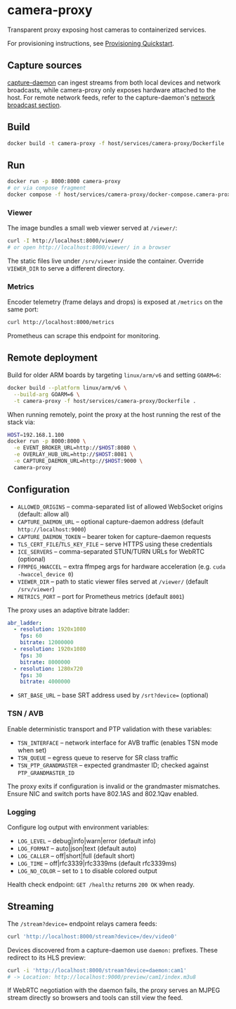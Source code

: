 # camera-proxy

Transparent proxy exposing host cameras to containerized services.

For provisioning instructions, see [Provisioning Quickstart](../../../docs/provisioning.md).

## Capture sources

[capture-daemon](../capture-daemon/README.md) can ingest streams from both
local devices and network broadcasts, while camera-proxy only exposes hardware
attached to the host. For remote network feeds, refer to the capture-daemon's
[network broadcast section](../capture-daemon/README.md#network-broadcast).

## Build
```bash
docker build -t camera-proxy -f host/services/camera-proxy/Dockerfile .
```

## Run
```bash
docker run -p 8000:8000 camera-proxy
# or via compose fragment
docker compose -f host/services/camera-proxy/docker-compose.camera-proxy.yaml --profile camera-proxy up
```

### Viewer

The image bundles a small web viewer served at `/viewer/`:

```bash
curl -I http://localhost:8000/viewer/
# or open http://localhost:8000/viewer/ in a browser
```

The static files live under `/srv/viewer` inside the container. Override `VIEWER_DIR` to serve a different directory.

### Metrics

Encoder telemetry (frame delays and drops) is exposed at `/metrics` on the same port:

```bash
curl http://localhost:8000/metrics
```

Prometheus can scrape this endpoint for monitoring.

## Remote deployment

Build for older ARM boards by targeting `linux/arm/v6` and setting `GOARM=6`:

```bash
docker build --platform linux/arm/v6 \
  --build-arg GOARM=6 \
  -t camera-proxy -f host/services/camera-proxy/Dockerfile .
```

When running remotely, point the proxy at the host running the rest of the stack via:

```bash
HOST=192.168.1.100
docker run -p 8000:8000 \
  -e EVENT_BROKER_URL=http://$HOST:8080 \
  -e OVERLAY_HUB_URL=http://$HOST:8081 \
  -e CAPTURE_DAEMON_URL=http://$HOST:9000 \
  camera-proxy
```

## Configuration

- `ALLOWED_ORIGINS` – comma-separated list of allowed WebSocket origins (default: allow all)
- `CAPTURE_DAEMON_URL` – optional capture-daemon address (default `http://localhost:9000`)
- `CAPTURE_DAEMON_TOKEN` – bearer token for capture-daemon requests
- `TLS_CERT_FILE`/`TLS_KEY_FILE` – serve HTTPS using these credentials
- `ICE_SERVERS` – comma-separated STUN/TURN URLs for WebRTC (optional)
- `FFMPEG_HWACCEL` – extra ffmpeg args for hardware acceleration (e.g. `cuda -hwaccel_device 0`)
- `VIEWER_DIR` – path to static viewer files served at `/viewer/` (default `/srv/viewer`)
- `METRICS_PORT` – port for Prometheus metrics (default `8001`)

The proxy uses an adaptive bitrate ladder:

```yaml
abr_ladder:
  - resolution: 1920x1080
    fps: 60
    bitrate: 12000000
  - resolution: 1920x1080
    fps: 30
    bitrate: 8000000
  - resolution: 1280x720
    fps: 30
    bitrate: 4000000
```

- `SRT_BASE_URL` – base SRT address used by `/srt?device=` (optional)

### TSN / AVB

Enable deterministic transport and PTP validation with these variables:

- `TSN_INTERFACE` – network interface for AVB traffic (enables TSN mode when set)
- `TSN_QUEUE` – egress queue to reserve for SR class traffic
- `TSN_PTP_GRANDMASTER` – expected grandmaster ID; checked against
  `PTP_GRANDMASTER_ID`

The proxy exits if configuration is invalid or the grandmaster mismatches.
Ensure NIC and switch ports have 802.1AS and 802.1Qav enabled.

### Logging

Configure log output with environment variables:

- `LOG_LEVEL` – debug|info|warn|error (default info)
- `LOG_FORMAT` – auto|json|text (default auto)
- `LOG_CALLER` – off|short|full (default short)
- `LOG_TIME` – off|rfc3339|rfc3339ms (default rfc3339ms)
- `LOG_NO_COLOR` – set to `1` to disable colored output

Health check endpoint: `GET /healthz` returns `200 OK` when ready.


## Streaming

The `/stream?device=` endpoint relays camera feeds:

```bash
curl 'http://localhost:8000/stream?device=/dev/video0'
```

Devices discovered from a capture-daemon use `daemon:` prefixes. These redirect to its HLS preview:

```bash
curl -i 'http://localhost:8000/stream?device=daemon:cam1'
# -> Location: http://localhost:9000/preview/cam1/index.m3u8
```

If WebRTC negotiation with the daemon fails, the proxy serves an MJPEG stream directly so browsers and tools can still view the feed.

